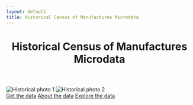```yaml
---
layout: default
title: Historical Census of Manufactures Microdata
---
```


<header>
  <h1>Historical Census of Manufactures Microdata</h1>
</header>

<div class="image-container">
  <img src="/CMF_data/Belchers.jpg" alt="Historical photo 1">
  <img src="/CMF_data/belchers_sheet.png" alt="Historical photo 2">
</div>

<div class="button-container">
  <a href="/get-data.html">Get the data</a>
  <a href="/about.html">About the data</a>
  <a href="/explore.html">Explore the data</a>
</div>
